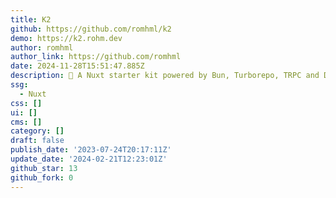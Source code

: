 ```yaml
---
title: K2
github: https://github.com/romhml/k2
demo: https://k2.rohm.dev
author: romhml
author_link: https://github.com/romhml
date: 2024-11-28T15:51:47.885Z
description: 🚧 A Nuxt starter kit powered by Bun, Turborepo, TRPC and Drizzle.
ssg:
  - Nuxt
css: []
ui: []
cms: []
category: []
draft: false
publish_date: '2023-07-24T20:17:11Z'
update_date: '2024-02-21T12:23:01Z'
github_star: 13
github_fork: 0
---
```

